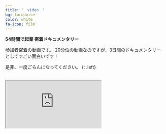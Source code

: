 ```yaml
---
title: "　video　"
bg: turquoise
color: white
fa-icon: film
---
```


**54時間で起業 密着ドキュメンタリー**

参加者密着の動画です。
20分位の動画なのですが、3日間のドキュメンタリーとしてすごい面白いです！

是非、一度ごらんになってください。
{: .left}

<br>

<div class="icontain"><iframe src="https://www.youtube.com/embed/r3jPaVQaChU" allowfullscreen></iframe></div>


